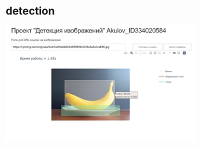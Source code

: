 # detection
![alt text](https://github.com/dioforze/detection/blob/master/data/%D0%A1%D0%BA%D1%80%D0%B8%D0%BD1.JPG)
